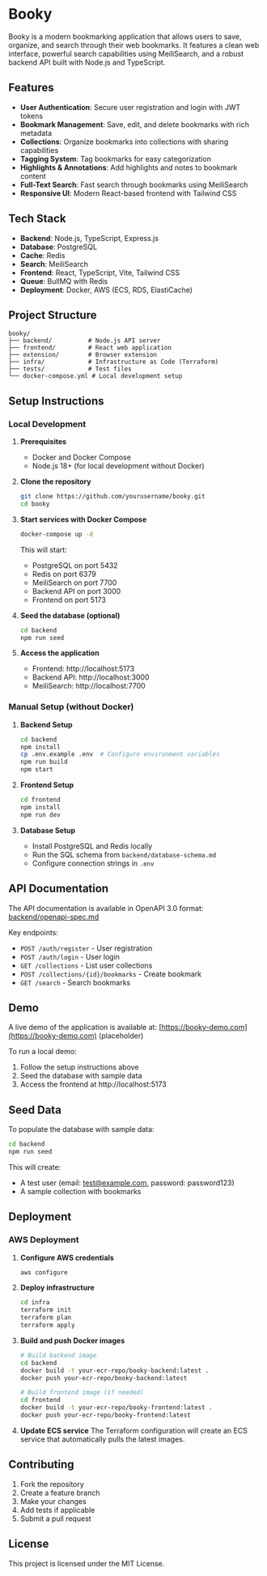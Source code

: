 # Booky

Booky is a modern bookmarking application that allows users to save, organize, and search through their web bookmarks. It features a clean web interface, powerful search capabilities using MeiliSearch, and a robust backend API built with Node.js and TypeScript.

## Features

- **User Authentication**: Secure user registration and login with JWT tokens
- **Bookmark Management**: Save, edit, and delete bookmarks with rich metadata
- **Collections**: Organize bookmarks into collections with sharing capabilities
- **Tagging System**: Tag bookmarks for easy categorization
- **Highlights & Annotations**: Add highlights and notes to bookmark content
- **Full-Text Search**: Fast search through bookmarks using MeiliSearch
- **Responsive UI**: Modern React-based frontend with Tailwind CSS

## Tech Stack

- **Backend**: Node.js, TypeScript, Express.js
- **Database**: PostgreSQL
- **Cache**: Redis
- **Search**: MeiliSearch
- **Frontend**: React, TypeScript, Vite, Tailwind CSS
- **Queue**: BullMQ with Redis
- **Deployment**: Docker, AWS (ECS, RDS, ElastiCache)

## Project Structure

```
booky/
├── backend/          # Node.js API server
├── frontend/         # React web application
├── extension/        # Browser extension
├── infra/            # Infrastructure as Code (Terraform)
├── tests/            # Test files
└── docker-compose.yml # Local development setup
```

## Setup Instructions

### Local Development

1. **Prerequisites**

   - Docker and Docker Compose
   - Node.js 18+ (for local development without Docker)

2. **Clone the repository**

   ```bash
   git clone https://github.com/yourusername/booky.git
   cd booky
   ```

3. **Start services with Docker Compose**

   ```bash
   docker-compose up -d
   ```

   This will start:

   - PostgreSQL on port 5432
   - Redis on port 6379
   - MeiliSearch on port 7700
   - Backend API on port 3000
   - Frontend on port 5173

4. **Seed the database (optional)**

   ```bash
   cd backend
   npm run seed
   ```

5. **Access the application**
   - Frontend: http://localhost:5173
   - Backend API: http://localhost:3000
   - MeiliSearch: http://localhost:7700

### Manual Setup (without Docker)

1. **Backend Setup**

   ```bash
   cd backend
   npm install
   cp .env.example .env  # Configure environment variables
   npm run build
   npm start
   ```

2. **Frontend Setup**

   ```bash
   cd frontend
   npm install
   npm run dev
   ```

3. **Database Setup**
   - Install PostgreSQL and Redis locally
   - Run the SQL schema from `backend/database-schema.md`
   - Configure connection strings in `.env`

## API Documentation

The API documentation is available in OpenAPI 3.0 format: [backend/openapi-spec.md](backend/openapi-spec.md)

Key endpoints:

- `POST /auth/register` - User registration
- `POST /auth/login` - User login
- `GET /collections` - List user collections
- `POST /collections/{id}/bookmarks` - Create bookmark
- `GET /search` - Search bookmarks

## Demo

A live demo of the application is available at: [https://booky-demo.com](https://booky-demo.com) (placeholder)

To run a local demo:

1. Follow the setup instructions above
2. Seed the database with sample data
3. Access the frontend at http://localhost:5173

## Seed Data

To populate the database with sample data:

```bash
cd backend
npm run seed
```

This will create:

- A test user (email: test@example.com, password: password123)
- A sample collection with bookmarks

## Deployment

### AWS Deployment

1. **Configure AWS credentials**

   ```bash
   aws configure
   ```

2. **Deploy infrastructure**

   ```bash
   cd infra
   terraform init
   terraform plan
   terraform apply
   ```

3. **Build and push Docker images**

   ```bash
   # Build backend image
   cd backend
   docker build -t your-ecr-repo/booky-backend:latest .
   docker push your-ecr-repo/booky-backend:latest

   # Build frontend image (if needed)
   cd frontend
   docker build -t your-ecr-repo/booky-frontend:latest .
   docker push your-ecr-repo/booky-frontend:latest
   ```

4. **Update ECS service**
   The Terraform configuration will create an ECS service that automatically pulls the latest images.

## Contributing

1. Fork the repository
2. Create a feature branch
3. Make your changes
4. Add tests if applicable
5. Submit a pull request

## License

This project is licensed under the MIT License.
